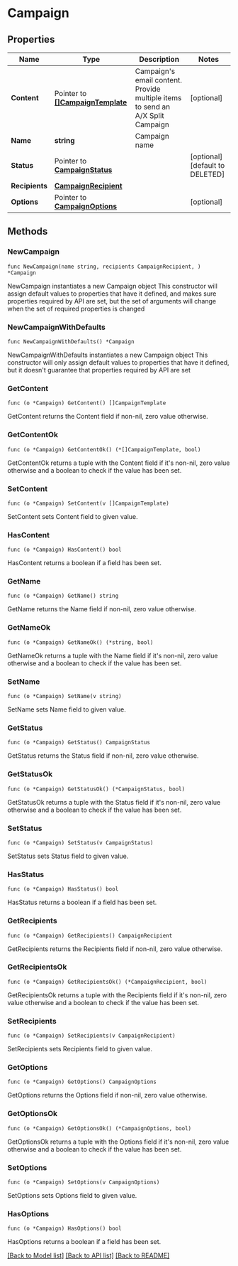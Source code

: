 # Campaign

## Properties

Name | Type | Description | Notes
------------ | ------------- | ------------- | -------------
**Content** | Pointer to [**[]CampaignTemplate**](CampaignTemplate.md) | Campaign&#39;s email content. Provide multiple items to send an A/X Split Campaign | [optional] 
**Name** | **string** | Campaign name | 
**Status** | Pointer to [**CampaignStatus**](CampaignStatus.md) |  | [optional] [default to DELETED]
**Recipients** | [**CampaignRecipient**](CampaignRecipient.md) |  | 
**Options** | Pointer to [**CampaignOptions**](CampaignOptions.md) |  | [optional] 

## Methods

### NewCampaign

`func NewCampaign(name string, recipients CampaignRecipient, ) *Campaign`

NewCampaign instantiates a new Campaign object
This constructor will assign default values to properties that have it defined,
and makes sure properties required by API are set, but the set of arguments
will change when the set of required properties is changed

### NewCampaignWithDefaults

`func NewCampaignWithDefaults() *Campaign`

NewCampaignWithDefaults instantiates a new Campaign object
This constructor will only assign default values to properties that have it defined,
but it doesn't guarantee that properties required by API are set

### GetContent

`func (o *Campaign) GetContent() []CampaignTemplate`

GetContent returns the Content field if non-nil, zero value otherwise.

### GetContentOk

`func (o *Campaign) GetContentOk() (*[]CampaignTemplate, bool)`

GetContentOk returns a tuple with the Content field if it's non-nil, zero value otherwise
and a boolean to check if the value has been set.

### SetContent

`func (o *Campaign) SetContent(v []CampaignTemplate)`

SetContent sets Content field to given value.

### HasContent

`func (o *Campaign) HasContent() bool`

HasContent returns a boolean if a field has been set.

### GetName

`func (o *Campaign) GetName() string`

GetName returns the Name field if non-nil, zero value otherwise.

### GetNameOk

`func (o *Campaign) GetNameOk() (*string, bool)`

GetNameOk returns a tuple with the Name field if it's non-nil, zero value otherwise
and a boolean to check if the value has been set.

### SetName

`func (o *Campaign) SetName(v string)`

SetName sets Name field to given value.


### GetStatus

`func (o *Campaign) GetStatus() CampaignStatus`

GetStatus returns the Status field if non-nil, zero value otherwise.

### GetStatusOk

`func (o *Campaign) GetStatusOk() (*CampaignStatus, bool)`

GetStatusOk returns a tuple with the Status field if it's non-nil, zero value otherwise
and a boolean to check if the value has been set.

### SetStatus

`func (o *Campaign) SetStatus(v CampaignStatus)`

SetStatus sets Status field to given value.

### HasStatus

`func (o *Campaign) HasStatus() bool`

HasStatus returns a boolean if a field has been set.

### GetRecipients

`func (o *Campaign) GetRecipients() CampaignRecipient`

GetRecipients returns the Recipients field if non-nil, zero value otherwise.

### GetRecipientsOk

`func (o *Campaign) GetRecipientsOk() (*CampaignRecipient, bool)`

GetRecipientsOk returns a tuple with the Recipients field if it's non-nil, zero value otherwise
and a boolean to check if the value has been set.

### SetRecipients

`func (o *Campaign) SetRecipients(v CampaignRecipient)`

SetRecipients sets Recipients field to given value.


### GetOptions

`func (o *Campaign) GetOptions() CampaignOptions`

GetOptions returns the Options field if non-nil, zero value otherwise.

### GetOptionsOk

`func (o *Campaign) GetOptionsOk() (*CampaignOptions, bool)`

GetOptionsOk returns a tuple with the Options field if it's non-nil, zero value otherwise
and a boolean to check if the value has been set.

### SetOptions

`func (o *Campaign) SetOptions(v CampaignOptions)`

SetOptions sets Options field to given value.

### HasOptions

`func (o *Campaign) HasOptions() bool`

HasOptions returns a boolean if a field has been set.


[[Back to Model list]](../README.md#documentation-for-models) [[Back to API list]](../README.md#documentation-for-api-endpoints) [[Back to README]](../README.md)


